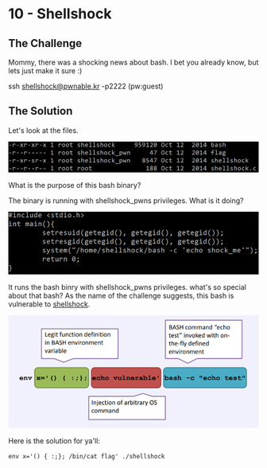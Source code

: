 # 10 - Shellshock

## The Challenge

Mommy, there was a shocking news about bash. I bet you already know, but lets just make it sure :\)

ssh shellshock@pwnable.kr -p2222 \(pw:guest\)

## The Solution

Let's look at the files.

![](../.gitbook/assets/image%20%2837%29.png)

What is the purpose of this bash binary?

The binary is running with shellshock\_pwns privileges. What is it doing?

![](../.gitbook/assets/image%20%2841%29.png)

It runs the bash binry with shellshock\_pwns privileges. what's so special about that bash? As the name of the challenge suggests, this bash is vulnerable to [shellshock](https://en.wikipedia.org/wiki/Shellshock_%28software_bug%29).

![](../.gitbook/assets/image%20%2838%29.png)

Here is the solution for ya'll:

```text
env x='() { :;}; /bin/cat flag' ./shellshock
```


